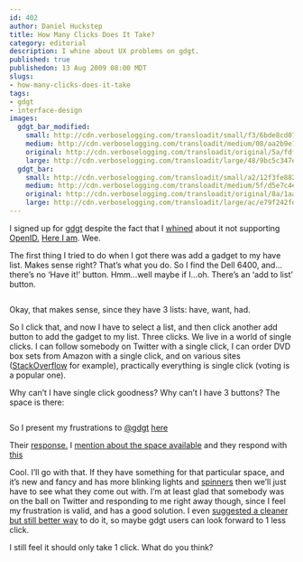 ```yaml
--- 
id: 402
author: Daniel Huckstep
title: How Many Clicks Does It Take?
category: editorial
description: I whine about UX problems on gdgt.
published: true
publishedon: 13 Aug 2009 08:00 MDT
slugs: 
- how-many-clicks-does-it-take
tags: 
- gdgt
- interface-design
images: 
  gdgt_bar_modified: 
    small: http://cdn.verboselogging.com/transloadit/small/f3/6bde8cd07f505c8458e09d860ff53e/gdgt-bar-modified.png
    medium: http://cdn.verboselogging.com/transloadit/medium/08/aa2b9e1fa9a61c406338c97c6e270f/gdgt-bar-modified.png
    original: http://cdn.verboselogging.com/transloadit/original/5a/fdff7276350f0847932990fd6cf24d/gdgt-bar-modified.png
    large: http://cdn.verboselogging.com/transloadit/large/48/9bc5c347ef148b8c89b6b9b1d3baac/gdgt-bar-modified.png
  gdgt_bar: 
    small: http://cdn.verboselogging.com/transloadit/small/a2/12f3fe8822e509c67876b720a82fb9/gdgt-bar.png
    medium: http://cdn.verboselogging.com/transloadit/medium/5f/d5e7c4e00bd1baea1faaba66ff9539/gdgt-bar.png
    original: http://cdn.verboselogging.com/transloadit/original/8a/1aa8f230946ada9f8a851bb361a2ab/gdgt-bar.png
    large: http://cdn.verboselogging.com/transloadit/large/ac/e79f242fdb7491496f09d53df027e8/gdgt-bar.png
---
```

<p>I signed up for <a href="http://gdgt.com/">gdgt</a> despite the fact that I <a href="http://twitter.com/darkhelmetlive/status/2475471224">whined</a> about it not supporting <a href="http://openid.net/">OpenID.</a> <a href="http://user.gdgt.com/darkhelmet/">Here I am</a>. Wee.</p>
<p>The first thing I tried to do when I got there was add a gadget to my have list. Makes sense right? That&#8217;s what you do. So I find the Dell 6400, and&#8230;there&#8217;s no &#8216;Have it!&#8217; button. Hmm&#8230;well maybe if I&#8230;oh. There&#8217;s an &#8216;add to list&#8217; button.</p>
<p><figure><a href="http://cdn.verboselogging.com/transloadit/original/8a/1aa8f230946ada9f8a851bb361a2ab/gdgt-bar.png"><img src="http://cdn.verboselogging.com/transloadit/medium/5f/d5e7c4e00bd1baea1faaba66ff9539/gdgt-bar.png" class=" medium" alt="" /></a></figure></p>
<p>Okay, that makes sense, since they have 3 lists: have, want, had.</p>
<p>So I click that, and now I have to select a list, and then click another add button to add the gadget to my list. Three clicks. We live in a world of single clicks. I can follow somebody on Twitter with a single click, I can order <span class="caps">DVD</span> box sets from Amazon with a single click, and on various sites (<a href="http://stackoverflow.com/">StackOverflow</a> for example), practically everything is single click (voting is a popular one).</p>
<p>Why can&#8217;t I have single click goodness? Why can&#8217;t I have 3 buttons? The space is there:</p>
<p><figure><a href="http://cdn.verboselogging.com/transloadit/original/5a/fdff7276350f0847932990fd6cf24d/gdgt-bar-modified.png"><img src="http://cdn.verboselogging.com/transloadit/medium/08/aa2b9e1fa9a61c406338c97c6e270f/gdgt-bar-modified.png" class=" medium" alt="" /></a></figure></p>
<p>So I present my frustrations to <a href="http://twitter.com/gdgt">@gdgt</a> <a href="http://twitter.com/darkhelmetlive/status/3278779962">here</a></p>
<p>Their <a href="http://twitter.com/gdgt/status/3279208480">response.</a> I <a href="http://twitter.com/darkhelmetlive/status/3279270108">mention about the space available</a> and they respond with <a href="http://twitter.com/gdgt/status/3279311145">this</a></p>
<p>Cool. I&#8217;ll go with that. If they have something for that particular space, and it&#8217;s new and fancy and has more blinking lights and <a href="http://en.wikipedia.org/wiki/Spinner_(wheel)">spinners</a> then we&#8217;ll just have to see what they come out with. I&#8217;m at least glad that somebody was on the ball on Twitter and responding to me right away though, since I feel my frustration is valid, and has a good solution. I even <a href="http://twitter.com/darkhelmetlive/status/3279393612">suggested a cleaner but still better way</a> to do it, so maybe gdgt users can look forward to 1 less click.</p>
<p>I still feel it should only take 1 click. What do you think?</p>